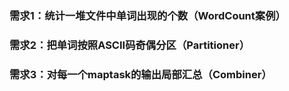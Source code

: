 ### 需求1：统计一堆文件中单词出现的个数（WordCount案例）

### 需求2：把单词按照ASCII码奇偶分区（Partitioner）

### 需求3：对每一个maptask的输出局部汇总（Combiner）